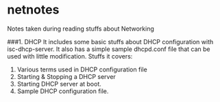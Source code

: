 # netnotes
Notes taken during reading stuffs about Networking

###1. DHCP
It includes some basic stuffs about DHCP configuration with isc-dhcp-server. It also has a simple sample dhcpd.conf file that can be used with little modification.
Stuffs it covers:  

1. Various terms used in DHCP configuration file  
2. Starting & Stopping a DHCP server  
3. Starting DHCP server at boot.  
4. Sample DHCP configuration file.  

